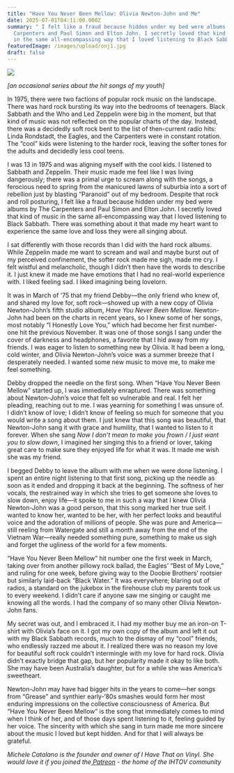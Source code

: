 ```yaml
---
title: "Have You Never Been Mellow: Olivia Newton-John and Me"
date: 2025-07-01T04:11:00.000Z
summary: " I felt like a fraud because hidden under my bed were albums by The
  Carpenters and Paul Simon and Elton John. I secretly loved that kind of music
  in the same all-encompassing way that I loved listening to Black Sabbath."
featuredImage: /images/upload/onj1.jpg
draft: false
---
```

![](/images/upload/onj1.jpg)

*\[an occasional series about the hit songs of my youth]*

In 1975, there were two factions of popular rock music on the landscape. There was hard rock bursting its way into the bedrooms of teenagers. Black Sabbath and the Who and Led Zeppelin were big in the moment, but that kind of music was not reflected on the popular charts of the day. Instead, there was a decidedly soft rock bent to the list of then-current radio hits: Linda Rondstadt, the Eagles, and the Carpenters were in constant rotation. The “cool” kids were listening to the harder rock, leaving the softer tones for the adults and decidedly less cool teens.

I was 13 in 1975 and was aligning myself with the cool kids. I listened to Sabbath and Zeppelin. Their music made me feel like I was living dangerously; there was a primal urge to scream along with the songs, a ferocious need to spring from the manicured lawns of suburbia into a sort of rebellion just by blasting “Paranoid” out of my bedroom. Despite that rock and roll posturing, I felt like a fraud because hidden under my bed were albums by The Carpenters and Paul Simon and Elton John. I secretly loved that kind of music in the same all-encompassing way that I loved listening to Black Sabbath. There was something about it that made my heart want to experience the same love and loss they were all singing about. 

I sat differently with those records than I did with the hard rock albums. While Zeppelin made me want to scream and wail and maybe burst out of my perceived confinement, the softer rock made me sigh, made me cry. I felt wistful and melancholic, though I didn’t then have the words to describe it. I just knew it made me have emotions that I had no real-world experience with. I liked feeling sad. I liked imagining being lovelorn.


It was in March of ‘75 that my friend Debby—the only friend who knew of, and shared my love for, soft rock—showed up with a new copy of Olivia Newton-John’s fifth studio album, *Have You Never Been Mellow*. Newton-John had been on the charts in recent years, so I knew some of her songs, most notably “I Honestly Love You,” which had become her first number-one hit the previous November. It was one of those songs I sang under the cover of darkness and headphones, a favorite that I hid away from my friends. I was eager to listen to something new by Olivia. It had been a long, cold winter, and Olivia Newton-John’s voice was a summer breeze that I desperately needed. I wanted some new music to move me, to make me feel something. 

Debby dropped the needle on the first song. When “Have You Never Been Mellow” started up, I was immediately enraptured. There was something about Newton-John’s voice that felt so vulnerable and real. I felt her pleading, reaching out to me. I was yearning for something I was unsure of. I didn’t know of love; I didn’t know of feeling so much for someone that you would write a song about them. I just knew that this song was beautiful, that Newton-John sang it with grace and humility, that I wanted to listen to it forever. When she sang *Now I don’t mean to make you frown / I just want you to slow down*, I imagined her singing this to a friend or lover, taking great care to make sure they enjoyed life for what it was. It made me wish she was my friend.

I begged Debby to leave the album with me when we were done listening. I spent an entire night listening to that first song, picking up the needle as soon as it ended and dropping it back at the beginning. The softness of her vocals, the restrained way in which she tries to get someone she loves to slow down, enjoy life—it spoke to me in such a way that I knew Olivia Newton-John was a good person, that this song marked her true self. I wanted to know her, wanted to be her, with her perfect looks and beautiful voice and the adoration of millions of people. She was pure and America—still reeling from Watergate and still a month away from the end of the Vietnam War—really needed something pure, something to make us sigh and forget the ugliness of the world for a few moments. 

“Have You Never Been Mellow” hit number one the first week in March, taking over from another pillowy rock ballad, the Eagles’ “Best of My Love,” and ruling for one week, before giving way to the Doobie Brothers’ rootsier but similarly laid-back “Black Water.” It was everywhere; blaring out of radios, a standard on the jukebox in the firehouse club my parents took us to every weekend. I didn’t care if anyone saw me singing or caught me knowing all the words. I had the company of so many other Olivia Newton-John fans. 

My secret was out, and I embraced it. I had my mother buy me an iron-on T-shirt with Olivia’s face on it. I got my own copy of the album and left it out with my Black Sabbath records, much to the dismay of my “cool” friends, who endlessly razzed me about it. I realized there was no reason my love for beautiful soft rock couldn’t intermingle with my love for hard rock. Olivia didn’t exactly bridge that gap, but her popularity made it okay to like both. She may have been Australia’s daughter, but for a while she was America’s sweetheart. 

Newton-John may have had bigger hits in the years to come—her songs from “Grease” and synthier early-’80s smashes would form her most enduring impressions on the collective consciousness of America. But “Have You Never Been Mellow” is the song that immediately comes to mind when I think of her, and of those days spent listening to it, feeling guided by her voice. The sincerity with which she sang in turn made me more sincere about the music I loved but kept hidden. And for that I will always be grateful. 

 *Michele Catalano is the founder and owner of I Have That on Vinyl. She would love it if you joined the[ Patreon](https://www.patreon.com/c/IHaveThatonVinyl) - the home of the IHTOV community*
